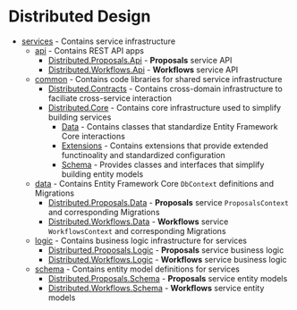 # Distributed Design

* [services](./services/) - Contains service infrastructure
    * [api](./services/api/) - Contains REST API apps
        * [Distributed.Proposals.Api](./services/api/Distributed.Proposals.Api/) - **Proposals** service API
        * [Distributed.Workflows.Api](./services/api/Distributed.Workflows.Api/) - **Workflows** service API
    * [common](./services/common/) - Contains code libraries for shared service infrastructure
        * [Distributed.Contracts](./services/common/Distributed.Contracts/) - Contains cross-domain infrastructure to faciliate cross-service interaction
        * [Distributed.Core](./services/common/Distributed.Core/) - Contains core infrastructure used to simplify building services
            * [Data](./services/common/Distributed.Core/Data/) - Contains classes that standardize Entity Framework Core interactions
            * [Extensions](./services/common/Distributed.Core/Extensions/) - Contains extensions that provide extended functinoality and standardized configuration
            * [Schema](./services/common/Distributed.Core/Schema/) - Provides classes and interfaces that simplify building entity models
    * [data](./services/data/) - Contains Entity Framework Core `DbContext` definitions and Migrations
        * [Distributed.Proposals.Data](./services/data/Distributed.Proposals.Data/) - **Proposals** service `ProposalsContext` and corresponding Migrations
        * [Distributed.Workflows.Data](./services/data/Distributed.Workflows.Data/) - **Workflows** service `WorkflowsContext` and corresponding Migrations
    * [logic](./services/logic/) - Contains business logic infrastructure for services
        * [Distriburted.Proposals.Logic](./services/logic/Distributed.Proposals.Logic/) - **Proposals** service business logic
        * [Distributed.Workflows.Logic](./services/logic/Distributed.Workflows.Logic/) - **Workflows** service business logic
    * [schema](./services/schema/) - Contains entity model definitions for services
        * [Distributed.Proposals.Schema](./services/schema/Distributed.Proposals.Schema/) - **Proposals** service entity models
        * [Distributed.Workflows.Schema](./services/schema/Distributed.Workflows.Schema/) - **Workflows** service entity models